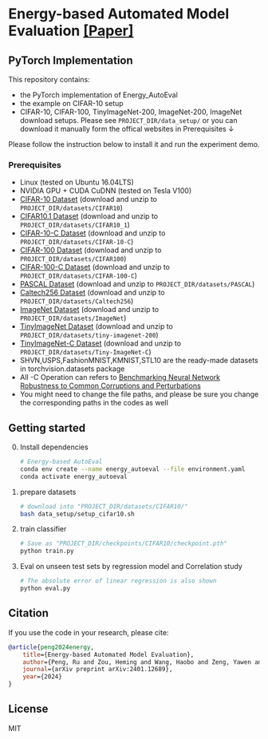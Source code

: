 # Energy-based Automated Model Evaluation [[Paper]](https://openreview.net/pdf?id=CHGcP6lVWd)


## PyTorch Implementation

This repository contains:

- the PyTorch implementation of Energy_AutoEval
- the example on CIFAR-10 setup
- CIFAR-10, CIFAR-100, TinyImageNet-200, ImageNet-200, ImageNet download setups.
  Please see ```PROJECT_DIR/data_setup/``` or you can download it manually form the offical websites in Prerequisites ↓

Please follow the instruction below to install it and run the experiment demo.


### Prerequisites
* Linux (tested on Ubuntu 16.04LTS)
* NVIDIA GPU + CUDA CuDNN (tested on Tesla V100)
* [CIFAR-10 Dataset](https://www.cs.toronto.edu/~kriz/cifar.html) (download and unzip to ```PROJECT_DIR/datasets/CIFAR10```)
* [CIFAR10.1 Dataset](https://github.com/modestyachts/CIFAR-10.1) (download and unzip to ```PROJECT_DIR/datasets/CIFAR10_1```)
* [CIFAR-10-C Dataset](https://zenodo.org/record/2535967#.Y-3ggHZBx3g) (download and unzip to ```PROJECT_DIR/datasets/CIFAR-10-C```)
* [CIFAR-100 Dataset](https://www.cs.toronto.edu/~kriz/cifar.html) (download and unzip to ```PROJECT_DIR/datasets/CIFAR100```)
* [CIFAR-100-C Dataset](https://zenodo.org/record/3555552#.Y-3gwHZBx3g) (download and unzip to ```PROJECT_DIR/datasets/CIFAR-100-C```)
* [PASCAL Dataset](http://host.robots.ox.ac.uk/pascal/VOC/) (download and unzip to ```PROJECT_DIR/datasets/PASCAL```)
* [Caltech256 Dataset](https://data.caltech.edu/records/nyy15-4j048) (download and unzip to ```PROJECT_DIR/datasets/Caltech256```)
* [ImageNet Dataset](https://image-net.org/challenges/LSVRC/2013/2013-downloads.php) (download and unzip to ```PROJECT_DIR/datasets/ImageNet```)
* [TinyImageNet Dataset](http://cs231n.stanford.edu/tiny-imagenet-200.zip) (download and unzip to ```PROJECT_DIR/datasets/tiny-imagenet-200```)
* [TinyImageNet-C Dataset](https://zenodo.org/record/2469796#.Y-3gynZBx3g) (download and unzip to ```PROJECT_DIR/datasets/Tiny-ImageNet-C```)
* SHVN,USPS,FashionMNIST,KMNIST,STL10 are the ready-made datasets in torchvision.datasets package 
* All -C Operation can refers to [Benchmarking Neural Network Robustness to Common Corruptions and Perturbations](https://github.com/hendrycks/robustness)
* You might need to change the file paths, and please be sure you change the corresponding paths in the codes as well  



## Getting started
0. Install dependencies 
    ```bash
    # Energy-based AutoEval
    conda env create --name energy_autoeval --file environment.yaml
    conda activate energy_autoeval
    ```
1. prepare datasets
    ```bash
    # download into "PROJECT_DIR/datasets/CIFAR10/"
    bash data_setup/setup_cifar10.sh
    ```

2. train classifier
    ```bash
    # Save as "PROJECT_DIR/checkpoints/CIFAR10/checkpoint.pth"
    python train.py
    ```

3. Eval on unseen test sets by regression model and Correlation study
    ```bash
    # The absolute error of linear regression is also shown
    python eval.py
    ``` 

        
## Citation
If you use the code in your research, please cite:
```bibtex
@article{peng2024energy,
    title={Energy-based Automated Model Evaluation},
    author={Peng, Ru and Zou, Heming and Wang, Haobo and Zeng, Yawen and Huang, Zenan and Zhao, Junbo},
    journal={arXiv preprint arXiv:2401.12689},
    year={2024}
}
```

## License
MIT
